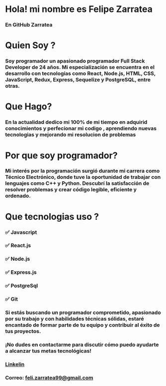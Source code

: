 
# Hola! mi nombre es Felipe Zarratea
### En GitHub Zarratea 

# Quien Soy ? 
### Soy programador un apasionado programador Full Stack Developer de 24 años. Mi especialización se encuentra en el desarrollo con tecnologías como React, Node.js, HTML, CSS, JavaScript, Redux, Express, Sequelize y PostgreSQL, entre otras. 

# Que Hago?
### En la actualidad dedico mi 100% de mi tiempo en adquirid conocimientos y perfecionar mi codigo , aprendiendo nuevas tecnologias y  mejorando mi resolucion de problemas 

# Por que soy programador?
### Mi interés por la programación surgió durante mi carrera como Técnico Electrónico, donde tuve la oportunidad de trabajar con lenguajes como C++ y Python. Descubrí la satisfacción de resolver problemas y crear código legible, eficiente y ordenado.

# Que tecnologias uso ?
### ✅ Javascript
### ✅ React.js
### ✅ Node.js
### ✅ Express.js
### ✅ PostgreSql
### ✅ Git

### Si estás buscando un programador comprometido, apasionado por su trabajo y con habilidades técnicas sólidas, estaré encantado de formar parte de tu equipo y contribuir al éxito de tus proyectos.

### ¡No dudes en contactarme para discutir cómo puedo ayudarte a alcanzar tus metas tecnológicas!

### [Linkelin](https://www.linkedin.com/in/felipe-zarratea-218b40209/)

### Correo: feli.zarratea99@gmail.com

<!--
**Zarratea/Zarratea** is a ✨ _special_ ✨ repository because its `README.md` (this file) appears on your GitHub profile.

Here are some ideas to get you started:

- 🔭 I’m currently working on ...
- 🌱 I’m currently learning ...
- 👯 I’m looking to collaborate on ...
- 🤔 I’m looking for help with ...
- 💬 Ask me about ...
- 📫 How to reach me: ...
- 😄 Pronouns: ...
- ⚡ Fun fact: ...
-->
